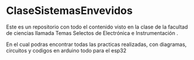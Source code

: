 # ClaseSistemasEnvevidos
Este es un repositorio con todo el contenido visto en la clase de la facultad de ciencias llamada Temas Selectos de Electrónica e Instrumentación .

En el cual podras encontrar todas las practicas realizadas, con diagramas, circuitos y codigos en arduino todo para el esp32
